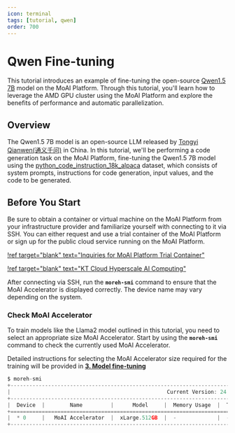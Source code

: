 ```yaml
---
icon: terminal
tags: [tutorial, qwen]
order: 700
---
```


# Qwen Fine-tuning

This tutorial introduces an example of fine-tuning the open-source [Qwen1.5 7B](https://huggingface.co/Qwen/Qwen1.5-7B) model on the MoAI Platform. Through this tutorial, you'll learn how to leverage the AMD GPU cluster using the MoAI Platform and explore the benefits of performance and automatic parallelization.

## Overview

The Qwen1.5 7B model is an open-source LLM released by [Tongyi Qianwen(通义千问)](https://www.alibabacloud.com/en/solutions/generative-ai/qwen?_p_lc=1) in China. In this tutorial, we'll be performing a code generation task on the MoAI Platform, fine-tuning the Qwen1.5 7B model using the  [python_code_instruction_18k_alpaca](https://huggingface.co/datasets/iamtarun/python_code_instructions_18k_alpaca) dataset, which consists of system prompts, instructions for code generation, input values, and the code to be generated.

## Before You Start

Be sure to obtain a container or virtual machine on the MoAI Platform from your infrastructure provider and familiarize yourself with connecting to it via SSH. You can either request and use a trial container of the MoAI Platform or sign up for the public cloud service running on the MoAI Platform.

[!ref target="blank" text="Inquiries for MoAI Platform Trial Container"](support@moreh.io)

[!ref target="blank" text="KT Cloud Hyperscale AI Computing"](https://cloud.kt.com/solution/hyperscaleAiComputing/)

After connecting via SSH, run the **`moreh-smi`** command to ensure that the MoAI Accelerator is displayed correctly. The device name may vary depending on the system. 


### Check MoAI Accelerator

To train models like the Llama2 model outlined in this tutorial, you need to select an appropriate size MoAI Accelerator. Start by using the **`moreh-smi`** command to check the currently used MoAI Accelerator.

Detailed instructions for selecting the MoAI Accelerator size required for the training will be provided in [**3. Model fine-tuning**](3_fine_tuning.md)


```jsx
$ moreh-smi
+---------------------------------------------------------------------------------------------------+
|                                                  Current Version: 24.2.0  Latest Version: 24.2.0  |
+---------------------------------------------------------------------------------------------------+
|  Device  |        Name         |      Model     |  Memory Usage  |  Total Memory  |  Utilization  |
+===================================================================================================+
|  * 0     |   MoAI Accelerator  |  xLarge.512GB  |  -             |  -             |  -            |
+---------------------------------------------------------------------------------------------------+
```

